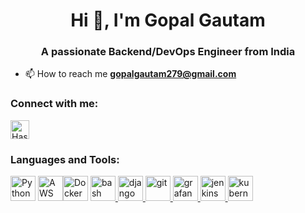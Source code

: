<h1 align="center">Hi 👋, I'm Gopal Gautam</h1>
<h3 align="center">A passionate Backend/DevOps Engineer from India</h3>

- 📫 How to reach me **gopalgautam279@gmail.com**

<h3 align="left">Connect with me:</h3>
<p align="left"><a href="https://linkedin.com/in/gopal-gautam-a9a4b722a" target="blank
<img align="center" src="https://raw.githubusercontent.com/rahuldkjain/github-profile-readme-generator/master/src/images/icons/Social/linked-in-alt.svg" alt="LinkedIn" height="30" width="30"/></a><a href="https://hashnode.com/@gopalgtm" target="blank">
<img align="center" src="https://raw.githubusercontent.com/rahuldkjain/github-profile-readme-generator/master/src/images/icons/Social/hashnode.svg" alt="Hashnode" height="30" width="30" /></a>
</p>

<h3 align="left">Languages and Tools:</h3>
<p align="left"><a href="https://hub.docker.com/_/python?tab=tags&page=1&ordering=last_updated&name=3.10" target="_blank" rel="noreferrer"><img src="https://www.vectorlogo.zone/logos/python/python-icon.svg" alt="Python 3.10" width="40" height="40"/></a> <a href="https://aws.amazon.com/" target="_blank" rel="noreferrer"><img src="https://www.vectorlogo.zone/logos/amazon_aws/amazon_aws-icon.svg" alt="AWS" width="40" height="40"/></a><a href="https://www.docker.com/" target="_blank" rel="noreferrer"><img src="https://www.vectorlogo.zone/logos/docker/docker-icon.svg" alt="Docker" width="40" height="40"/></a>
<a href="https://www.gnu.org/software/bash/" target="_blank" rel="noreferrer"> <img src="https://www.vectorlogo.zone/logos/gnu_bash/gnu_bash-icon.svg" alt="bash" width="40" height="40"/> </a> <a href="https://www.djangoproject.com/" target="_blank" rel="noreferrer"> <img src="https://cdn.worldvectorlogo.com/logos/django.svg" alt="django" width="40" height="40"/> </a> <a href="https://git-scm.com/" target="_blank" rel="noreferrer"> <img src="https://www.vectorlogo.zone/logos/git-scm/git-scm-icon.svg" alt="git" width="40" height="40"/> </a> <a href="https://grafana.com" target="_blank" rel="noreferrer"> <img src="https://www.vectorlogo.zone/logos/grafana/grafana-icon.svg" alt="grafana" width="40" height="40"/> </a> <a href="https://www.jenkins.io" target="_blank" rel="noreferrer"> <img src="https://www.vectorlogo.zone/logos/jenkins/jenkins-icon.svg" alt="jenkins" width="40" height="40"/> </a> <a href="https://kubernetes.io" target="_blank" rel="noreferrer"> <img src="https://www.vectorlogo.zone/logos/kubernetes/kubernetes-icon.svg" alt="kubernetes" width="40" height="40"/> </a> <a height="40"/> </a> </p>
